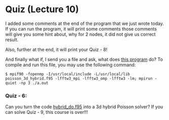 # Quiz (Lecture 10)

I added some comments at the end of the program that we just wrote today. If you can run the program, it will print some comments those comments will give you some hint about, why for 2 nodes, it did not give us correct result.
    
Also, further at the end, it will print your Quiz - 8!

And finally what if, I send you a file and ask, what does [this program](https://rupakmukherjee.github.io/pseudo-spectral-crash-course/code/poisson_3d_hybrid.html) do?
To compile and run this file, you may use the following command:

```console
$ mpif90 -fopenmp -I/usr/local/include -L/usr/local/lib poisson_3d_hybrid.f95 -lfftw3_mpi -lfftw3_omp -lfftw3 -lm; mpirun -quiet -np 3 ./a.out
```

### Quiz - 6: 
Can you turn the code [hybrid_do.f95](https://rupakmukherjee.github.io/pseudo-spectral-crash-course/code/hybrid_do.html) into a 3d hybrid Poisson solver?
If you can solve Quiz - 9, this course is over!!!
